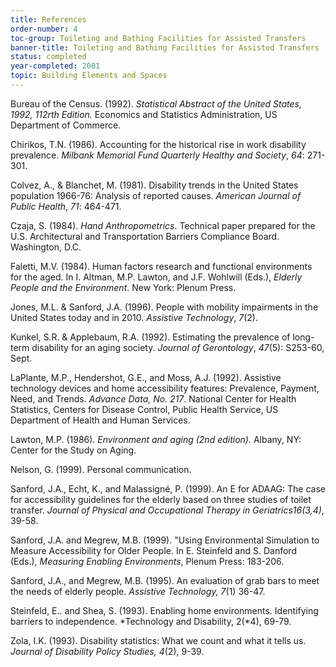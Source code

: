 ```yaml
---
title: References
order-number: 4
toc-group: Toileting and Bathing Facilities for Assisted Transfers
banner-title: Toileting and Bathing Facilities for Assisted Transfers
status: completed
year-completed: 2001
topic: Building Elements and Spaces
---
```


Bureau of the Census. (1992). *Statistical Abstract of the United States, 1992, 112rth Edition.* Economics and Statistics Administration, US Department of Commerce.

Chirikos, T.N. (1986). Accounting for the historical rise in work disability prevalence. *Milbank Memorial Fund Quarterly Healthy and Society*, *64*: 271-301.

Colvez, A., & Blanchet, M. (1981). Disability trends in the United States population 1966-76: Analysis of reported causes. *American Journal of Public Health*, *71*: 464-471.

Czaja, S. (1984). *Hand Anthropometrics*. Technical paper prepared for the U.S. Architectural and Transportation Barriers Compliance Board. Washington, D.C.

Faletti, M.V. (1984). Human factors research and functional environments for the aged. In I. Altman, M.P. Lawton, and J.F. Wohlwill (Eds.), *Elderly People and the Environment*. New York: Plenum Press.

Jones, M.L. & Sanford, J.A. (1996). People with mobility impairments in the United States today and in 2010. *Assistive Technology*, *7*(2).

Kunkel, S.R. & Applebaum, R.A. (1992). Estimating the prevalence of long-term disability for an aging society. *Journal of Gerontology*, *47*(5): S253-60, Sept.

LaPlante, M.P., Hendershot, G.E., and Moss, A.J. (1992). Assistive technology devices and home accessibility features: Prevalence, Payment, Need, and Trends. *Advance Data, No. 217*. National Center for Health Statistics, Centers for Disease Control, Public Health Service, US Department of Health and Human Services.

Lawton, M.P. (1986). *Environment and aging (2nd edition).* Albany, NY: Center for the Study on Aging.

Nelson, G. (1999). Personal communication.

Sanford, J.A., Echt, K., and Malassigné, P. (1999). An E for ADAAG: The case for accessibility guidelines for the elderly based on three studies of toilet transfer. *Journal of Physical and Occupational Therapy in Geriatrics16(3,4)*, 39-58.

Sanford, J.A. and Megrew, M.B. (1999). "Using Environmental Simulation to Measure Accessibility for Older People. In E. Steinfeld and S. Danford (Eds.), *Measuring Enabling Environments*, Plenum Press: 183-206.

Sanford, J.A., and Megrew, M.B. (1995). An evaluation of grab bars to meet the needs of elderly people. *Assistive Technology, 7*(1) 36-47.

Steinfeld, E.. and Shea, S. (1993). Enabling home environments. Identifying barriers to independence. *Technology and Disability, 2(*4), 69-79.

Zola, I.K. (1993). Disability statistics: What we count and what it tells us. *Journal of Disability Policy Studies, 4*(2), 9-39.

